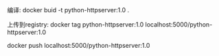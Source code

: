 编译:
docker buid -t python-httpserver:1.0 .

上传到registry:
docker tag python-httpserver:1.0 localhost:5000/python-httpserver:1.0

docker push localhost:5000/python-httpserver:1.0